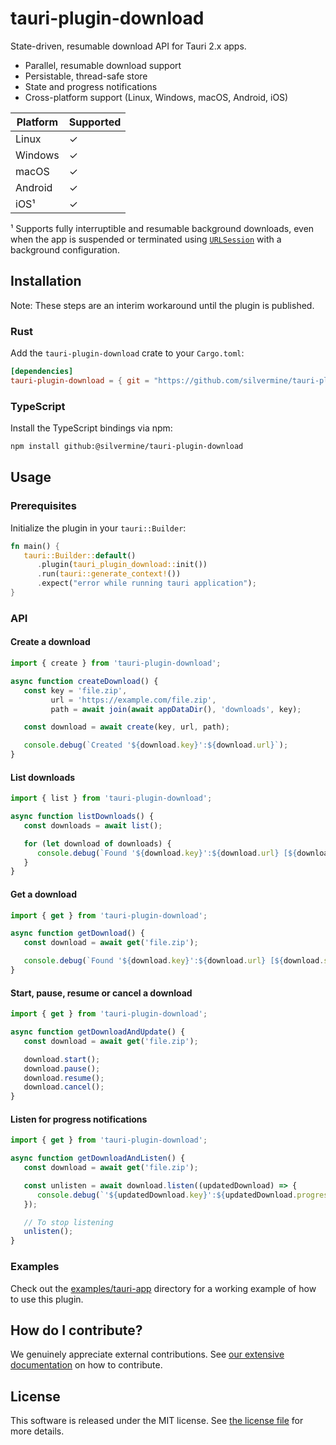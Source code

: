 # tauri-plugin-download

State-driven, resumable download API for Tauri 2.x apps.

   * Parallel, resumable download support
   * Persistable, thread-safe store
   * State and progress notifications
   * Cross-platform support (Linux, Windows, macOS, Android, iOS)

| Platform | Supported |
| -------- | --------- |
| Linux    | ✓         |
| Windows  | ✓         |
| macOS    | ✓         |
| Android  | ✓         |
| iOS¹     | ✓         |

¹ Supports fully interruptible and resumable background downloads, even when the app
is suspended or terminated using [`URLSession`](https://developer.apple.com/documentation/foundation/urlsession) with a background configuration.

## Installation

Note: These steps are an interim workaround until the plugin is published.

### Rust

Add the `tauri-plugin-download` crate to your `Cargo.toml`:

```toml
[dependencies]
tauri-plugin-download = { git = "https://github.com/silvermine/tauri-plugin-download.git" }
```

### TypeScript

Install the TypeScript bindings via npm:

```bash
npm install github:@silvermine/tauri-plugin-download
```

## Usage

### Prerequisites

Initialize the plugin in your `tauri::Builder`:

```rust
fn main() {
   tauri::Builder::default()
      .plugin(tauri_plugin_download::init())
      .run(tauri::generate_context!())
      .expect("error while running tauri application");
}
```

### API

#### Create a download

```ts
import { create } from 'tauri-plugin-download';

async function createDownload() {
   const key = 'file.zip',
         url = 'https://example.com/file.zip',
         path = await join(await appDataDir(), 'downloads', key);

   const download = await create(key, url, path);

   console.debug(`Created '${download.key}':${download.url}`);
}
```

#### List downloads

```ts
import { list } from 'tauri-plugin-download';

async function listDownloads() {
   const downloads = await list();

   for (let download of downloads) {
      console.debug(`Found '${download.key}':${download.url} [${download.state}, ${download.progress}%]`)
   }
}
```

#### Get a download

```ts
import { get } from 'tauri-plugin-download';

async function getDownload() {
   const download = await get('file.zip');

   console.debug(`Found '${download.key}':${download.url} [${download.state}, ${download.progress}%]`)
}
```

#### Start, pause, resume or cancel a download

```ts
import { get } from 'tauri-plugin-download';

async function getDownloadAndUpdate() {
   const download = await get('file.zip');

   download.start();
   download.pause();
   download.resume();
   download.cancel();
}
```

#### Listen for progress notifications

```ts
import { get } from 'tauri-plugin-download';

async function getDownloadAndListen() {
   const download = await get('file.zip');

   const unlisten = await download.listen((updatedDownload) => {
      console.debug(`'${updatedDownload.key}':${updatedDownload.progress}%`);
   });

   // To stop listening
   unlisten();
}
```

### Examples

Check out the [examples/tauri-app](examples/tauri-app) directory for a working example of
how to use this plugin.

## How do I contribute?

We genuinely appreciate external contributions. See [our extensive
documentation](https://github.com/silvermine/silvermine-info#contributing) on how to
contribute.

## License

This software is released under the MIT license. See [the license file](LICENSE) for more
details.
